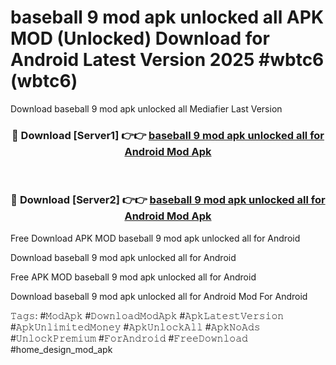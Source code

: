 # baseball 9 mod apk unlocked all APK MOD (Unlocked) Download for Android Latest Version 2025 #wbtc6 (wbtc6)
Download baseball 9 mod apk unlocked all Mediafier Last Version

<div align="center">
<h3>🔴 Download [Server1] 👉👉 <a href="https://app.mediaupload.pro?title=baseball_9_mod_apk_unlocked_all&ref=24F">baseball 9 mod apk unlocked all for Android Mod Apk</a></h3><br>

<h3>🔴 Download [Server2] 👉👉 <a href="https://app.mediaupload.pro?title=baseball_9_mod_apk_unlocked_all&ref=24F">baseball 9 mod apk unlocked all for Android Mod Apk</a></h3>
</div>


Free Download APK MOD baseball 9 mod apk unlocked all for Android

Download baseball 9 mod apk unlocked all for Android 

Free APK MOD baseball 9 mod apk unlocked all for Android 

Download baseball 9 mod apk unlocked all for Android Mod For Android

𝚃𝚊𝚐𝚜: #𝙼𝚘𝚍𝙰𝚙𝚔 #𝙳𝚘𝚠𝚗𝚕𝚘𝚊𝚍𝙼𝚘𝚍𝙰𝚙𝚔 #𝙰𝚙𝚔𝙻𝚊𝚝𝚎𝚜𝚝𝚅𝚎𝚛𝚜𝚒𝚘𝚗 #𝙰𝚙𝚔𝚄𝚗𝚕𝚒𝚖𝚒𝚝𝚎𝚍𝙼𝚘𝚗𝚎𝚢 #𝙰𝚙𝚔𝚄𝚗𝚕𝚘𝚌𝚔𝙰𝚕𝚕 #𝙰𝚙𝚔𝙽𝚘𝙰𝚍𝚜 #𝚄𝚗𝚕𝚘𝚌𝚔𝙿𝚛𝚎𝚖𝚒𝚞𝚖 #𝙵𝚘𝚛𝙰𝚗𝚍𝚛𝚘𝚒𝚍 #𝙵𝚛𝚎𝚎𝙳𝚘𝚠𝚗𝚕𝚘𝚊𝚍 #home_design_mod_apk